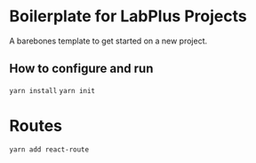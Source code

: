 # Boilerplate for LabPlus Projects

A barebones template to get started on a new project.

## How to configure and run
`yarn install`
`yarn init`

# Routes
`yarn add react-route`
